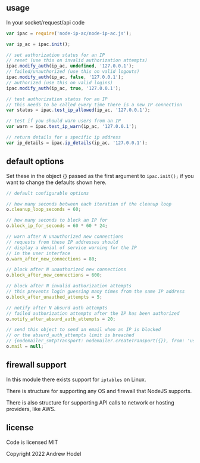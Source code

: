 ## usage

In your socket/request/api code

```javascript
var ipac = require('node-ip-ac/node-ip-ac.js');

var ip_ac = ipac.init();

// set authorization status for an IP
// reset (use this on invalid authorization attempts)
ipac.modify_auth(ip_ac, undefined, '127.0.0.1');
// failed/unauthorized (use this on valid logouts)
ipac.modify_auth(ip_ac, false, '127.0.0.1');
// authorized (use this on valid logins)
ipac.modify_auth(ip_ac, true, '127.0.0.1');

// test authorization status for an IP
// this needs to be called every time there is a new IP connection
var status = ipac.test_ip_allowed(ip_ac, '127.0.0.1');

// test if you should warn users from an IP
var warn = ipac.test_ip_warn(ip_ac, '127.0.0.1');

// return details for a specific ip address
var ip_details = ipac.ip_details(ip_ac, '127.0.0.1');
```

## default options

Set these in the object {} passed as the first argument to `ipac.init();` if you want to change the defaults shown here.

```javascript
// default configurable options

// how many seconds between each iteration of the cleanup loop
o.cleanup_loop_seconds = 60;

// how many seconds to block an IP for
o.block_ip_for_seconds = 60 * 60 * 24;

// warn after N unauthorized new connections
// requests from these IP addresses should
// display a denial of service warning for the IP
// in the user interface
o.warn_after_new_connections = 80;

// block after N unauthorized new connections
o.block_after_new_connections = 600;

// block after N invalid authorization attempts
// this prevents login guessing many times from the same IP address
o.block_after_unauthed_attempts = 5;

// notify after N absurd auth attempts
// failed authorization attempts after the IP has been authorized
o.notify_after_absurd_auth_attempts = 20;

// send this object to send an email when an IP is blocked
// or the absurd_auth_attempts limit is breached
// {nodemailer_smtpTransport: nodemailer.createTransport({}), from: 'user@domain.tld', to: 'user@domain.tls', domain: 'domain or ip address'}
o.mail = null;
```

## firewall support

In this module there exists support for `iptables` on Linux.

There is structure for supporting any OS and firewall that NodeJS supports.

There is also structure for supporting API calls to network or hosting providers, like AWS.

## license

Code is licensed MIT

Copyright 2022 Andrew Hodel
